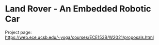 # Land Rover - An Embedded Robotic Car

Project page: https://web.ece.ucsb.edu/~yoga/courses/ECE153B/W2021/proposals.html

